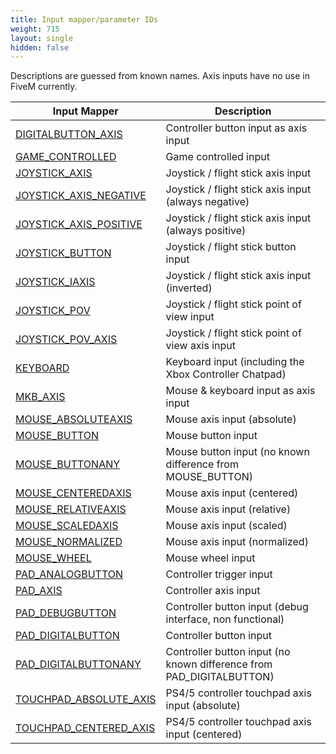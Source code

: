 ```yaml
---
title: Input mapper/parameter IDs
weight: 715
layout: single
hidden: false
---
```


Descriptions are guessed from known names. Axis inputs have no use in FiveM currently.

| Input Mapper                                     | Description                                                          |
| ------------------------------------------------ | -------------------------------------------------------------------- |
| [DIGITALBUTTON_AXIS][digitalbutton_axis]         | Controller button input as axis input                                |
| [GAME_CONTROLLED][game_controlled]               | Game controlled input                                                |
| [JOYSTICK_AXIS][joystick_axis]                   | Joystick / flight stick axis input                                   |
| [JOYSTICK_AXIS_NEGATIVE][joystick_axis_negative] | Joystick / flight stick axis input (always negative)                 |
| [JOYSTICK_AXIS_POSITIVE][joystick_axis_positive] | Joystick / flight stick axis input (always positive)                 |
| [JOYSTICK_BUTTON][joystick_button]               | Joystick / flight stick button input                                 |
| [JOYSTICK_IAXIS][joystick_iaxis]                 | Joystick / flight stick axis input (inverted)                        |
| [JOYSTICK_POV][joystick_pov]                     | Joystick / flight stick point of view input                          |
| [JOYSTICK_POV_AXIS][joystick_pov_axis]           | Joystick / flight stick point of view axis input                     |
| [KEYBOARD][keyboard]                             | Keyboard input (including the Xbox Controller Chatpad)               |
| [MKB_AXIS][mkb_axis]                             | Mouse & keyboard input as axis input                                 |
| [MOUSE_ABSOLUTEAXIS][mouse_absoluteaxis]         | Mouse axis input (absolute)                                          |
| [MOUSE_BUTTON][mouse_button]                     | Mouse button input                                                   |
| [MOUSE_BUTTONANY][mouse_buttonany]               | Mouse button input (no known difference from MOUSE_BUTTON)           |
| [MOUSE_CENTEREDAXIS][mouse_centeredaxis]         | Mouse axis input (centered)                                          |
| [MOUSE_RELATIVEAXIS][mouse_relativeaxis]         | Mouse axis input (relative)                                          |
| [MOUSE_SCALEDAXIS][mouse_scaledaxis]             | Mouse axis input (scaled)                                            |
| [MOUSE_NORMALIZED][mouse_normalized]             | Mouse axis input (normalized)                                        |
| [MOUSE_WHEEL][mouse_wheel]                       | Mouse wheel input                                                    |
| [PAD_ANALOGBUTTON][pad_analogbutton]             | Controller trigger input                                             |
| [PAD_AXIS][pad_axis]                             | Controller axis input                                                |
| [PAD_DEBUGBUTTON][pad_debugbutton]               | Controller button input (debug interface, non functional)            |
| [PAD_DIGITALBUTTON][pad_digitalbutton]           | Controller button input                                              |
| [PAD_DIGITALBUTTONANY][pad_digitalbuttonany]     | Controller button input (no known difference from PAD_DIGITALBUTTON) |
| [TOUCHPAD_ABSOLUTE_AXIS][touchpad_absolute_axis] | PS4/5 controller touchpad axis input (absolute)                      |
| [TOUCHPAD_CENTERED_AXIS][touchpad_centered_axis] | PS4/5 controller touchpad axis input (centered)                      |

[digitalbutton_axis]: /docs/game-references/input-mapper-parameter-ids/digitalbutton_axis 
[game_controlled]: /docs/game-references/input-mapper-parameter-ids/game_controlled
[joystick_axis]: /docs/game-references/input-mapper-parameter-ids/joystick_axis
[joystick_axis_negative]: /docs/game-references/input-mapper-parameter-ids/joystick_axis_negative
[joystick_axis_positive]: /docs/game-references/input-mapper-parameter-ids/joystick_axis_positive
[joystick_button]: /docs/game-references/input-mapper-parameter-ids/joystick_button
[joystick_iaxis]: /docs/game-references/input-mapper-parameter-ids/joystick_iaxis
[joystick_pov]: /docs/game-references/input-mapper-parameter-ids/joystick_pov
[joystick_pov_axis]: /docs/game-references/input-mapper-parameter-ids/joystick_pov_axis
[keyboard]: /docs/game-references/input-mapper-parameter-ids/keyboard
[mkb_axis]: /docs/game-references/input-mapper-parameter-ids/mkb_axis
[mouse_absoluteaxis]: /docs/game-references/input-mapper-parameter-ids/mouse_absoluteaxis
[mouse_button]: /docs/game-references/input-mapper-parameter-ids/mouse_button
[mouse_buttonany]: /docs/game-references/input-mapper-parameter-ids/mouse_buttonany
[mouse_centeredaxis]: /docs/game-references/input-mapper-parameter-ids/mouse_centeredaxis
[mouse_relativeaxis]: /docs/game-references/input-mapper-parameter-ids/mouse_relativeaxis
[mouse_scaledaxis]: /docs/game-references/input-mapper-parameter-ids/mouse_scaledaxis
[mouse_normalized]: /docs/game-references/input-mapper-parameter-ids/mouse_normalized
[mouse_wheel]: /docs/game-references/input-mapper-parameter-ids/mouse_wheel
[pad_analogbutton]: /docs/game-references/input-mapper-parameter-ids/pad_analogbutton
[pad_axis]: /docs/game-references/input-mapper-parameter-ids/pad_axis
[pad_debugbutton]: /docs/game-references/input-mapper-parameter-ids/pad_debugbutton
[pad_digitalbutton]: /docs/game-references/input-mapper-parameter-ids/pad_digitalbutton
[pad_digitalbuttonany]: /docs/game-references/input-mapper-parameter-ids/pad_digitalbuttonany
[touchpad_absolute_axis]: /docs/game-references/input-mapper-parameter-ids/touchpad_absolute_axis
[touchpad_centered_axis]: /docs/game-references/input-mapper-parameter-ids/touchpad_centered_axis
